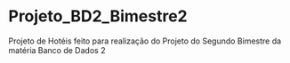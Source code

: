 # Projeto_BD2_Bimestre2
Projeto de Hotéis feito para realização do Projeto do Segundo Bimestre da matéria Banco de Dados 2
